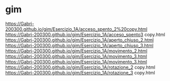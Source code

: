 # gim

https://Gabri-200300.github.io/gim/Esercizio_1A/acceso_spento_2%20copy.html
https://Gabri-200300.github.io/gim/Esercizio_1A/acceso_spento3 copy.html
https://Gabri-200300.github.io/gim/Esercizio_1A/aperto_chiuso_2.html
https://Gabri-200300.github.io/gim/Esercizio_1A/aperto_chiuso_3.html
https://Gabri-200300.github.io/gim/Esercizio_1A/movimento_2.html
https://Gabri-200300.github.io/gim/Esercizio_1A/movimento_3.html
https://Gabri-200300.github.io/gim/Esercizio_1A/movimento_3.html
https://Gabri-200300.github.io/gim/Esercizio_1A/rotazione_2 copy.html
https://Gabri-200300.github.io/gim/Esercizio_1A/rotazione_3 copy.html
